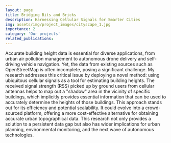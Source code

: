 ```yaml
---
layout: page
title: Bridging Bits and Bricks
description: Harnessing Cellular Signals for Smarter Cities
img: assets/img/project_images/cityscape_1.jpg
importance: 2
category: 'Our projects'
related_publications:
---
```


Accurate building height data is essential for diverse applications, from urban air pollution management to autonomous drone delivery and self-driving vehicle navigation. Yet, the data from existing sources such as OpenStreetMap is often incomplete, posing a significant challenge. My research addresses this critical issue by deploying a novel method: using ubiquitous cellular signals as a tool for estimating building heights. The received signal strength (RSS) picked up by ground users from cellular antennas helps to map out a "shadow" area in the vicinity of specific buildings, which implicitly provides essential information that can be used to accurately determine the heights of those buildings. This approach stands out for its efficiency and potential scalability. It could evolve into a crowd-sourced platform, offering a more cost-effective alternative for obtaining accurate urban topographical data. This research not only provides a solution to a persistent data gap but also has wider implications for urban planning, environmental monitoring, and the next wave of autonomous technologies.